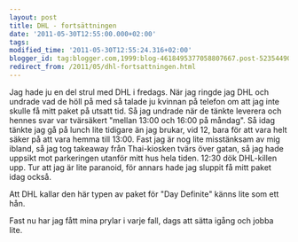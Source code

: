 ```yaml
---
layout: post
title: DHL - fortsättningen
date: '2011-05-30T12:55:00.000+02:00'
tags: 
modified_time: '2011-05-30T12:55:24.316+02:00'
blogger_id: tag:blogger.com,1999:blog-4618495377058807667.post-5235449015353445486
redirect_from: /2011/05/dhl-fortsattningen.html
---
```


Jag hade ju en del strul med DHL i fredags. När jag ringde jag DHL och
undrade vad de höll på med så talade ju kvinnan på telefon om att jag
inte skulle få mitt paket på utsatt tid.  Så jag undrade när de tänkte
leverera och hennes svar var tvärsäkert "mellan 13:00 och 16:00 på
måndag".  Så idag tänkte jag gå på lunch lite tidigare än jag brukar,
vid 12, bara för att vara helt säker på att vara hemma till 13:00.
Fast jag är nog lite misstänksam av mig ibland, så jag tog takeaway
från Thai-kiosken tvärs över gatan, så jag hade uppsikt mot
parkeringen utanför mitt hus hela tiden.  12:30 dök DHL-killen upp.
Tur att jag är lite paranoid, för annars hade jag sluppit få mitt
paket idag också.

Att DHL kallar den här typen av paket för "Day Definite" känns lite
som ett hån.

Fast nu har jag fått mina prylar i varje fall, dags att sätta igång
och jobba lite.


